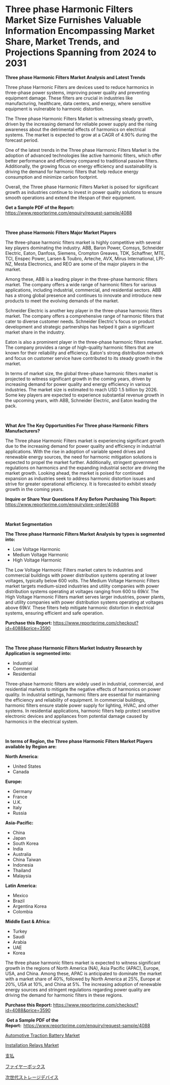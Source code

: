 <p><h1>Three phase Harmonic Filters Market Size Furnishes Valuable Information Encompassing Market Share, Market Trends, and Projections Spanning from 2024 to 2031</h1></p><p><strong>Three phase Harmonic Filters Market Analysis and Latest Trends</strong></p>
<p><p>Three phase Harmonic Filters are devices used to reduce harmonics in three-phase power systems, improving power quality and preventing equipment damage. These filters are crucial in industries like manufacturing, healthcare, data centers, and energy, where sensitive equipment is vulnerable to harmonic distortion.</p><p>The Three phase Harmonic Filters Market is witnessing steady growth, driven by the increasing demand for reliable power supply and the rising awareness about the detrimental effects of harmonics on electrical systems. The market is expected to grow at a CAGR of 4.90% during the forecast period.</p><p>One of the latest trends in the Three phase Harmonic Filters Market is the adoption of advanced technologies like active harmonic filters, which offer better performance and efficiency compared to traditional passive filters. Additionally, the growing focus on energy efficiency and sustainability is driving the demand for harmonic filters that help reduce energy consumption and minimize carbon footprint.</p><p>Overall, the Three phase Harmonic Filters Market is poised for significant growth as industries continue to invest in power quality solutions to ensure smooth operations and extend the lifespan of their equipment.</p></p>
<p><strong>Get a Sample PDF of the Report:&nbsp;</strong> <a href="https://www.reportprime.com/enquiry/request-sample/4088">https://www.reportprime.com/enquiry/request-sample/4088</a></p>
<p>&nbsp;</p>
<p><strong>Three phase Harmonic Filters Major Market Players</strong></p>
<p><p>The three-phase harmonic filters market is highly competitive with several key players dominating the industry. ABB, Baron Power, Comsys, Schneider Electric, Eaton, Danfoss, Siemens, Crompton Greaves, TDK, Schaffner, MTE, TCI, Enspec Power, Larsen & Toubro, Arteche, AVX, Mirus International, LPI-NZ, Mesta Electronics, and REO are some of the major players in the market.</p><p>Among these, ABB is a leading player in the three-phase harmonic filters market. The company offers a wide range of harmonic filters for various applications, including industrial, commercial, and residential sectors. ABB has a strong global presence and continues to innovate and introduce new products to meet the evolving demands of the market.</p><p>Schneider Electric is another key player in the three-phase harmonic filters market. The company offers a comprehensive range of harmonic filters that cater to diverse customer needs. Schneider Electric's focus on product development and strategic partnerships has helped it gain a significant market share in the industry.</p><p>Eaton is also a prominent player in the three-phase harmonic filters market. The company provides a range of high-quality harmonic filters that are known for their reliability and efficiency. Eaton's strong distribution network and focus on customer service have contributed to its steady growth in the market.</p><p>In terms of market size, the global three-phase harmonic filters market is projected to witness significant growth in the coming years, driven by increasing demand for power quality and energy efficiency in various industries. The market size is estimated to reach USD 1.5 billion by 2026. Some key players are expected to experience substantial revenue growth in the upcoming years, with ABB, Schneider Electric, and Eaton leading the pack.</p></p>
<p>&nbsp;</p>
<p><strong>What Are The Key Opportunities For Three phase Harmonic Filters Manufacturers?</strong></p>
<p><p>The Three phase Harmonic Filters market is experiencing significant growth due to the increasing demand for power quality and efficiency in industrial applications. With the rise in adoption of variable speed drives and renewable energy sources, the need for harmonic mitigation solutions is expected to propel the market further. Additionally, stringent government regulations on harmonics and the expanding industrial sector are driving the market growth. Looking ahead, the market is poised for continued expansion as industries seek to address harmonic distortion issues and strive for greater operational efficiency. It is forecasted to exhibit steady growth in the coming years.</p></p>
<p><strong>Inquire or Share Your Questions If Any Before Purchasing This Report:</strong> <a href="https://www.reportprime.com/enquiry/pre-order/4088">https://www.reportprime.com/enquiry/pre-order/4088</a></p>
<p>&nbsp;</p>
<p><strong>Market Segmentation</strong></p>
<p><strong>The Three phase Harmonic Filters Market Analysis by types is segmented into:</strong></p>
<p><ul><li>Low Voltage Harmonic</li><li>Medium Voltage Harmonic</li><li>High Voltage Harmonic</li></ul></p>
<p><p>The Low Voltage Harmonic Filters market caters to industries and commercial buildings with power distribution systems operating at lower voltages, typically below 600 volts. The Medium Voltage Harmonic Filters market targets medium-sized industries and utility companies with power distribution systems operating at voltages ranging from 600 to 69kV. The High Voltage Harmonic Filters market serves larger industries, power plants, and utility companies with power distribution systems operating at voltages above 69kV. These filters help mitigate harmonic distortion in electrical systems, ensuring efficient and safe operation.</p></p>
<p><strong>Purchase this Report:&nbsp;</strong><a href="https://www.reportprime.com/checkout?id=4088&price=3590">https://www.reportprime.com/checkout?id=4088&price=3590</a></p>
<p>&nbsp;</p>
<p><strong>The Three phase Harmonic Filters Market Industry Research by Application is segmented into:</strong></p>
<p><ul><li>Industrial</li><li>Commercial</li><li>Residential</li></ul></p>
<p><p>Three-phase harmonic filters are widely used in industrial, commercial, and residential markets to mitigate the negative effects of harmonics on power quality. In industrial settings, harmonic filters are essential for maintaining the efficiency and reliability of equipment. In commercial buildings, harmonic filters ensure stable power supply for lighting, HVAC, and other systems. In residential applications, harmonic filters help protect sensitive electronic devices and appliances from potential damage caused by harmonics in the electrical system.</p></p>
<p>&nbsp;</p>
<p><strong>In terms of Region, the Three phase Harmonic Filters Market Players available by Region are:</strong></p>
<p>
    <p> <strong> North America: </strong>
        <ul>
            <li>United States</li>
            <li>Canada</li>
        </ul>
        </p> 
    <p> <strong> Europe: </strong>
        <ul>
            <li>Germany</li>
            <li>France</li>
            <li>U.K.</li>
            <li>Italy</li>
            <li>Russia</li>
        </ul>
        </p> 
    <p> <strong> Asia-Pacific: </strong>
        <ul>
            <li>China</li>
            <li>Japan</li>
            <li>South Korea</li>
            <li>India</li>
            <li>Australia</li>
            <li>China Taiwan</li>
            <li>Indonesia</li>
            <li>Thailand</li>
            <li>Malaysia</li>
        </ul>
        </p> 
    <p> <strong> Latin America: </strong>
        <ul>
            <li>Mexico</li>
            <li>Brazil</li>
            <li>Argentina Korea</li>
            <li>Colombia</li>
        </ul>
        </p> 
    <p> <strong> Middle East & Africa: </strong>
        <ul>
            <li>Turkey</li>
            <li>Saudi</li>
            <li>Arabia</li>
            <li>UAE</li>
            <li>Korea</li>
        </ul>
    </p>
    </p>
<p><p>The three phase harmonic filters market is expected to witness significant growth in the regions of North America (NA), Asia Pacific (APAC), Europe, USA, and China. Among these, APAC is anticipated to dominate the market with a market share of 40%, followed by North America at 25%, Europe at 20%, USA at 10%, and China at 5%. The increasing adoption of renewable energy sources and stringent regulations regarding power quality are driving the demand for harmonic filters in these regions.</p></p>
<p><strong>Purchase this Report: </strong><a href="https://www.reportprime.com/checkout?id=4088&price=3590">https://www.reportprime.com/checkout?id=4088&price=3590</a></p>
<p>&nbsp;<strong>Get a Sample PDF of the Report:&nbsp;&nbsp;</strong><a href="https://www.reportprime.com/enquiry/request-sample/4088">https://www.reportprime.com/enquiry/request-sample/4088</a></p>
<p><strong></strong></p>
<p><p><a href="https://issuu.com/reportprime-2/docs/automotive-traction-battery-market-size-2030.pptx">Automotive Traction Battery Market</a></p><p><a href="https://github.com/jaidynmorantestelletmjzya/Market-Research-Report-List-2/blob/main/installation-relays-market.md">Installation Relays Market</a></p><p><a href="https://github.com/nxboeu02965442/Market-Research-Report-List-1/blob/main/623405614954.md">支払</a></p><p><a href="https://medium.com/@lauriank/%E7%81%AB%E7%81%BD%E3%83%9C%E3%83%83%E3%82%AF%E3%82%B9%E5%B8%82%E5%A0%B4%E3%81%AF-%E5%B8%82%E5%A0%B4%E3%82%B7%E3%82%A7%E3%82%A2-%E5%B8%82%E5%A0%B4%E5%8B%95%E5%90%91-%E5%B8%82%E5%A0%B4%E6%88%90%E9%95%B7%E3%81%AB%E9%96%A2%E3%81%99%E3%82%8B%E6%83%85%E5%A0%B1%E3%82%92%E6%8F%90%E4%BE%9B%E3%81%97%E3%81%BE%E3%81%99-aaf3fda6b0e7">ファイヤーボックス</a></p><p><a href="https://medium.com/@roberts65david/%E6%AC%A1%E4%B8%96%E4%BB%A3%E3%82%B9%E3%83%88%E3%83%AC%E3%83%BC%E3%82%B8%E3%83%87%E3%83%90%E3%82%A4%E3%82%B9%E5%B8%82%E5%A0%B4%E5%B1%95%E6%9C%9B-%E6%A5%AD%E7%95%8C%E6%A6%82%E8%A6%81%E3%81%A8%E4%BA%88%E6%B8%AC-2024%E5%B9%B4%E3%81%8B%E3%82%892031%E5%B9%B4-fb427686e8d7">次世代ストレージデバイス</a></p></p>